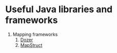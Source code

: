 # Useful Java libraries and frameworks
1. Mapping frameworks
    1. [Dozer](https://github.com/DozerMapper/dozer)
    2. [MapStruct](https://github.com/mapstruct/mapstruct)
